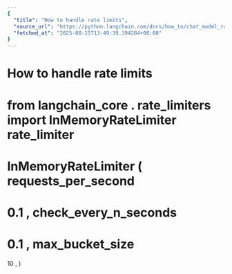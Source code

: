 ```yaml
---
{
  "title": "How to handle rate limits",
  "source_url": "https://python.langchain.com/docs/how_to/chat_model_rate_limiting/",
  "fetched_at": "2025-08-15T13:49:39.394284+00:00"
}
---
```


# How to handle rate limits

from
langchain_core
.
rate_limiters
import
InMemoryRateLimiter
rate_limiter
=
InMemoryRateLimiter
(
requests_per_second
=
0.1
,
check_every_n_seconds
=
0.1
,
max_bucket_size
=
10
,
)
